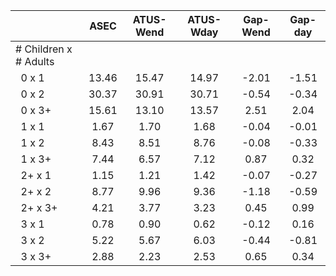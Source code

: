 
|                      |         ASEC |    ATUS-Wend |    ATUS-Wday |     Gap-Wend |      Gap-day |
| -------------------- | :----------: | :----------: | :----------: | :----------: | :----------: |
| # Children x # Adults |              |              |              |              |              |
| &nbsp;&nbsp;0 x 1    |        13.46 |        15.47 |        14.97 |        -2.01 |        -1.51 |
| &nbsp;&nbsp;0 x 2    |        30.37 |        30.91 |        30.71 |        -0.54 |        -0.34 |
| &nbsp;&nbsp;0 x 3+   |        15.61 |        13.10 |        13.57 |         2.51 |         2.04 |
| &nbsp;&nbsp;1 x 1    |         1.67 |         1.70 |         1.68 |        -0.04 |        -0.01 |
| &nbsp;&nbsp;1 x 2    |         8.43 |         8.51 |         8.76 |        -0.08 |        -0.33 |
| &nbsp;&nbsp;1 x 3+   |         7.44 |         6.57 |         7.12 |         0.87 |         0.32 |
| &nbsp;&nbsp;2+ x 1   |         1.15 |         1.21 |         1.42 |        -0.07 |        -0.27 |
| &nbsp;&nbsp;2+ x 2   |         8.77 |         9.96 |         9.36 |        -1.18 |        -0.59 |
| &nbsp;&nbsp;2+ x 3+  |         4.21 |         3.77 |         3.23 |         0.45 |         0.99 |
| &nbsp;&nbsp;3 x 1    |         0.78 |         0.90 |         0.62 |        -0.12 |         0.16 |
| &nbsp;&nbsp;3 x 2    |         5.22 |         5.67 |         6.03 |        -0.44 |        -0.81 |
| &nbsp;&nbsp;3 x 3+   |         2.88 |         2.23 |         2.53 |         0.65 |         0.34 |

